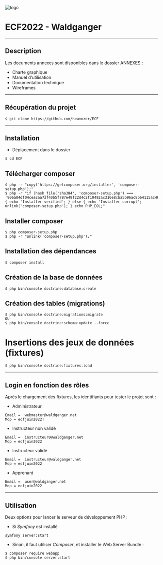 ![logo](Eco-Web/public/Images/logo-ecoit-removebg.png)
# ECF2022 - Waldganger 
 ***

## Description

Les documents annexes sont disponibles dans le dossier ANNEXES :

* Charte graphique
* Manuel d'utilisation
* Documentation technique
* Wireframes

 ***

## Récupération du projet

```
$ git clone https://github.com/heavnzor/ECF
```

 ***

## Installation

* Déplacement dans le dossier

```
$ cd ECF
```


## Télécharger composer
```
$ php -r "copy('https://getcomposer.org/installer', 'composer-setup.php');"
$ php -r "if (hash_file('sha384', 'composer-setup.php') === '906a84df04cea2aa72f40b5f787e49f22d4c2f19492ac310e8cba5b96ac8b64115ac402c8cd292b8a03482574915d1a8') { echo 'Installer verified'; } else { echo 'Installer corrupt'; unlink('composer-setup.php'); } echo PHP_EOL;"
```

## Installer composer
```
$ php composer-setup.php
$ php -r "unlink('composer-setup.php');"
```


## Installation des dépendances
```
$ composer install
```

## Création de la base de données
```
$ php bin/console doctrine:database:create
```

## Création des tables (migrations)
```
$ php bin/console doctrine:migrations:migrate
OU
$ php bin/console doctrine:schema:update --force
```

# Insertions des jeux de données (fixtures)
```
$ php bin/console doctrine:fixtures:load 
```

 ***

## Login en fonction des rôles

Après le chargement des fixtures, les identifiants pour tester le projet sont : 

* Administrateur 
```
Email =  webmaster@waldganger.net
Mdp = ecfjuin2022!
```
* Instructeur non validé
```
Email =  instructeur0@waldganger.net
Mdp = ecfjuin2022
```
* Instructeur validé
```
Email =  instructeur@waldganger.net
Mdp = ecfjuin2022
```
* Apprenant
```
Email =  user@waldganger.net
Mdp = ecfjuin2022
```

 ***

## Utilisation 

Deux options pour lancer le serveur de développement PHP :

* Si _Symfony_ est installé
```
symfony server:start
```

* Sinon, il faut utiliser _Composer_, et installer le Web Server Bundle :
```
$ composer require webapp
$ php bin/console server:start
```








